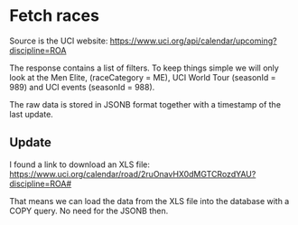 # Fetch races

Source is the UCI website: https://www.uci.org/api/calendar/upcoming?discipline=ROA

The response contains a list of filters. To keep things simple we will only look at the Men Elite, (raceCategory = ME), UCI World Tour (seasonId = 989) and UCI events (seasonId = 988).

The raw data is stored in JSONB format together with a timestamp of the last update.

## Update

I found a link to download an XLS file: https://www.uci.org/calendar/road/2ruOnavHX0dMGTCRozdYAU?discipline=ROA#

That means we can load the data from the XLS file into the database with a COPY query. No need for the JSONB then.